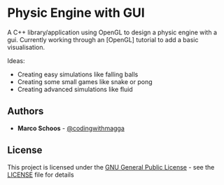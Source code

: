 # Physic Engine with GUI

A C++ library/application using OpenGL to design a physic engine with a gui. Currently working through an [OpenGL] tutorial to add a basic visualisation.

Ideas:

* Creating easy simulations like falling balls
* Creating some small games like snake or pong
* Creating advanced simulations like fluid

## Authors

* **Marco Schoos** - [@codingwithmagga](https://github.com/codingwithmagga)

## License

This project is licensed under the [GNU General Public License](https://www.gnu.org/licenses/gpl-3.0.html) - see the
[LICENSE](LICENSE) file for details

